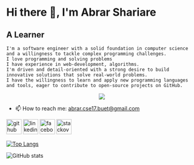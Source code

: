 # Hi there 👋, I'm Abrar Shariare
## A Learner

    
    I'm a software engineer with a solid foundation in computer science and a willingness to tackle complex programming challenges.
    I love programming and solving problems
    I have experience in web-development, algorithms.
    I'm driven and detail-oriented with a strong desire to build innovative solutions that solve real-world problems.
    I have the willingness to learn and apply new programming languages and tools, eager to contribute to open-source projects on GitHub.

<p align="center">
  <a href="https://skillicons.dev">
    <img src="https://skillicons.dev/icons?i=c,cpp,cs,java,py,django,html,bash,latex,bootstrap,git,linux,vscode,eclipse,vim,regex,figma,unity&theme=light&perline=9" />
  </a>
</p>

<!---
[![Skills](https://skillicons.dev/icons?i=java,c,cpp,cs,py,django,html,bash,latex,bootstrap,git,linux,eclipse,vscode,vim,regex,figma,unity&theme=light&perline=9)](https://skillicons.dev)
-->



- 📫 How to reach me: abrar.cse17.buet@gmail.com 


[<img src='https://cdn.jsdelivr.net/npm/simple-icons@3.0.1/icons/github.svg' alt='github' height='40'>](https://github.com/grindelwald007)  [<img src='https://cdn.jsdelivr.net/npm/simple-icons@3.0.1/icons/linkedin.svg' alt='linkedin' height='40'>](https://www.linkedin.com/in/abrar-shariare//)  [<img src='https://cdn.jsdelivr.net/npm/simple-icons@3.0.1/icons/facebook.svg' alt='facebook' height='40'>](https://www.facebook.com/abrar.shariare.1)  [<img src='https://cdn.jsdelivr.net/npm/simple-icons@3.0.1/icons/stackoverflow.svg' alt='stackoverflow' height='40'>](https://stackoverflow.com/users/17476023/abrar-shariare)  

[![Top Langs](https://github-readme-stats.vercel.app/api/top-langs/?username=grindelwald007)](https://github.com/anuraghazra/github-readme-stats)

![GitHub stats](https://github-readme-stats.vercel.app/api?username=grindelwald007&show_icons=true)  


